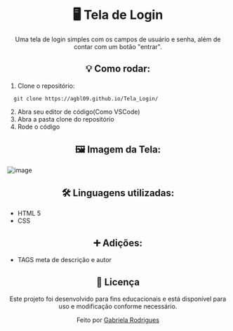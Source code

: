 <div align="center">
  <h1>🖥 Tela de Login</h1>
  <p>Uma tela de login simples com os campos de usuário e senha, além de contar com um botão "entrar".</p>
</div>

<div align="center">
  <h2>💡 Como rodar:</h2>
</div>

1. Clone o repositório:
```git
  git clone https://agbl09.github.io/Tela_Login/
```
2. Abra seu editor de código(Como VSCode)
3. Abra a pasta clone do repositório
4. Rode o código

<div align="center">
  <h2>🖼 Imagem da Tela:</h2>
</div>

![image](https://github.com/user-attachments/assets/03a83d7d-cffd-4134-be12-cfb3576892a8)

<div align="center">
  <h2>🛠 Linguagens utilizadas:</h2>
</div>

- HTML 5
- CSS

<div align="center">
  <h2>➕ Adições:</h2>
</div>

- TAGS meta de descrição e autor

<div align="center">
<h2>📜 Licença</h2>

   Este projeto foi desenvolvido para fins educacionais e está disponível para uso e modificação conforme necessário.

   Feito por [Gabriela Rodrigues](https://github.com/Agbl09)
</div>
